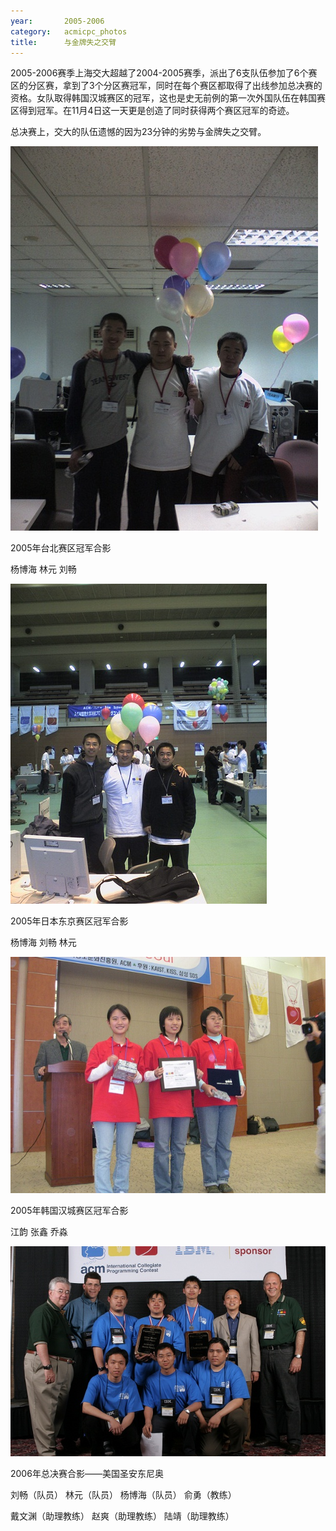 ```yaml
---
year:		2005-2006
category:	acmicpc_photos
title:		与金牌失之交臂
---
```


<p>2005-2006赛季上海交大超越了2004-2005赛季，派出了6支队伍参加了6个赛区的分区赛，拿到了3个分区赛冠军，同时在每个赛区都取得了出线参加总决赛的资格。女队取得韩国汉城赛区的冠军，这也是史无前例的第一次外国队伍在韩国赛区得到冠军。在11月4日这一天更是创造了同时获得两个赛区冠军的奇迹。</p>

<p>总决赛上，交大的队伍遗憾的因为23分钟的劣势与金牌失之交臂。</p>

<p><img src="/images/acmicpc/2005/2005taipei.jpg" alt="ACM"></p>

<p>2005年台北赛区冠军合影</p>

<p>杨博海  林元  刘畅</p>

<p><img src="/images/acmicpc/2005/2005tokyo.jpg" alt="ACM"></p>

<p>2005年日本东京赛区冠军合影</p>

<p>杨博海  刘畅  林元</p>

<p><img src="/images/acmicpc/2005/2005seoul.jpg" alt="ACM"></p>

<p>2005年韩国汉城赛区冠军合影</p>

<p>江韵  张鑫  乔淼 </p>

<p><img src="/images/acmicpc/2005/2006final.jpg" alt="ACM"></p>

<p>2006年总决赛合影——美国圣安东尼奥</p>

<p>刘畅（队员） 林元（队员） 杨博海（队员） 俞勇（教练）</p>

<p>戴文渊（助理教练） 赵爽（助理教练） 陆靖（助理教练）</p>